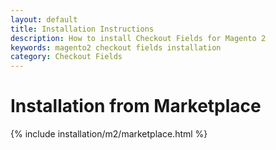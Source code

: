 ```yaml
---
layout: default
title: Installation Instructions
description: How to install Checkout Fields for Magento 2
keywords: magento2 checkout fields installation
category: Checkout Fields
---
```


# Installation from Marketplace

{% include installation/m2/marketplace.html %}
